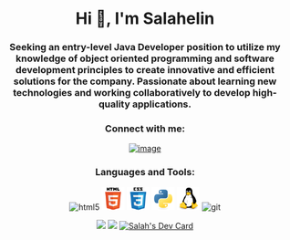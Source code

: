 <h1 align="center">Hi 👋, I'm Salahelin</h1>

<h3 align="center">Seeking an entry-level Java Developer position to utilize my knowledge of object oriented programming and software development principles to create innovative and efficient solutions for the company.
     Passionate about learning new technologies and working collaboratively to develop high-quality applications.</h3>

<h3 align="center">Connect with me:</h3>
<div align="center">

[![image](https://img.shields.io/badge/LinkedIn-0077B5?style=for-the-badge&logo=linkedin&logoColor=white)](https://www.linkedin.com/in/salaheldin-mohamed/)
</div>

<h3 align="center">Languages and Tools:</h3>

<p align="center">
     <img src="https://www.vectorlogo.zone/logos/java/java-icon.svg" alt="html5" width="40" height="40"/> 
    <img src="https://raw.githubusercontent.com/devicons/devicon/master/icons/html5/html5-original-wordmark.svg" alt="html5" width="40" height="40"/> 
    <img src="https://raw.githubusercontent.com/devicons/devicon/master/icons/css3/css3-original-wordmark.svg" alt="css3" width="40" height="40"/>  
    <img src="https://raw.githubusercontent.com/devicons/devicon/master/icons/python/python-original.svg" alt="python" width="40" height="40"/> 
    <img src="https://raw.githubusercontent.com/devicons/devicon/master/icons/linux/linux-original.svg" alt="linux" width="40" height="40"/> 
    <img src="https://www.vectorlogo.zone/logos/git-scm/git-scm-icon.svg" alt="git" width="40" height="40"/>
    
</p>

<p align= "center">
  <img height= "150" src="https://github-readme-stats.vercel.app/api?username=salah-mo&theme=radical&show_icons=true&include_all_commits=true" />
  <img height= "150" src="https://github-readme-stats.vercel.app/api/top-langs/?username=salah-mo&theme=radical&layout=compact" />
  <a href="https://app.daily.dev/Salaheldin-MO"><img src="https://api.daily.dev/devcards/89219c22f9de4a41840827fe7dadc5d5.png?r=4qh" width="400" alt="Salah's Dev Card"/</a>
</p>


